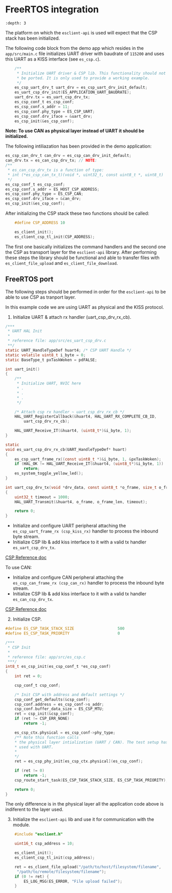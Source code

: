 # FreeRTOS integration

```{contents}
:depth: 3
```

The platform on which the `esclient-api` is used will expect that the CSP stack
has been initialized.

The following code block from the demo app which resides in the `app/src/main.c`
file initializes UART driver with baudrate of `115200` and uses this UART
as a KISS interface (see `es_csp.c`).

```C
    /**
     * Initialize UART driver & CSP lib. This functionality should not
     * be ported. It is only used to provide a working example.
     */
    es_csp_uart_drv_t uart_drv = es_csp_uart_drv_init_default;
    es_uart_csp_drv_init(ES_APPLICATION_UART_BAUDRATE);
    uart_drv.tx = es_uart_csp_drv_tx;
    es_csp_conf_t es_csp_conf;
    es_csp_conf.s_addr = 11;
    es_csp_conf.phy_type = ES_CSP_UART;
    es_csp_conf.drv_iface = &uart_drv;
    es_csp_init(&es_csp_conf);
```

**Note: To use CAN as physical layer instead of UART it should be initialized.**

The following intiliazation has been provided in the demo application:

```C
es_csp_can_drv_t can_drv = es_csp_can_drv_init_default;
can_drv.tx = es_can_csp_drv_tx; // NOTE:
/**
 * es_can_csp_drv_tx is a function of type:
 * int (*es_csp_can_tx_t)(void *, uint32_t, const uint8_t *, uint8_t)
 */
es_csp_conf_t es_csp_conf;
es_csp_conf.s_addr = ES_HOST_CSP_ADDRESS;
es_csp_conf.phy_type = ES_CSP_CAN;
es_csp_conf.drv_iface = &can_drv;
es_csp_init(&es_csp_conf);
```

After initializing the CSP stack these two functions should be called:

```C
    #define CSP_ADDRESS 10

    es_client_init();
    es_client_csp_tl_init(CSP_ADDRESS);
```

The first one basically initializes the command handlers and the second one the CSP
as transport layer for the `esclient-api` library. After performing these steps the
library should be functional and able to transfer files with `es_client_file_upload`
and `es_client_file_download`.

## FreeRTOS port

The following steps should be performed in order for the `esclient-api` to be able
to use CSP as tranport layer.

In this example code we are using UART as physical and the KISS protocol.

1. Initialize UART & attach rx handler (uart_csp_drv_rx_cb).

```C
/***
 * UART HAL Init
 *
 * reference file: app/src/es_uart_csp_drv.c
 **/
static UART_HandleTypeDef huart4; /* CSP UART Handle */
static volatile uint8_t i_byte = 0;
static BaseType_t pxTaskWoken = pdFALSE;

int uart_init()
{
    /**
     * Initialize UART, NVIC here
     * .
     * .
     * .
     */

    /* Attach csp rx handler ~ uart_csp_drv_rx_cb */
    HAL_UART_RegisterCallback(&huart4, HAL_UART_RX_COMPLETE_CB_ID,
        uart_csp_drv_rx_cb);

    HAL_UART_Receive_IT(&huart4, (uint8_t*)&i_byte, 1);
}

static
void es_uart_csp_drv_rx_cb(UART_HandleTypeDef* huart)
{
    es_csp_uart_frame_rx((const uint8_t *)&i_byte, 1, &pxTaskWoken);
    if (HAL_OK != HAL_UART_Receive_IT(&huart4, (uint8_t*)&i_byte, 1))
        return;
    es_system_toggle_yellow_led();
}

int uart_csp_drv_tx(void *drv_data, const uint8_t *o_frame, size_t o_frame_len)
{
    uint32_t timeout = 1000;
    HAL_UART_Transmit(&huart4, o_frame, o_frame_len, timeout);

    return 0;
}
```

* Initialize and configure UART peripheral attaching the `es_csp_uart_frame_rx (csp_kiss_rx)` handler to process the inbound byte stream.
* Initialize CSP lib & add kiss interface to it with a valid tx handler `es_uart_csp_drv_tx`.

[CSP Reference doc](https://libcsp.github.io/libcsp/api/interfaces/csp_if_kiss_h.html#interface-functions)

To use CAN:

* Initialize and configure CAN peripheral attaching the `es_csp_can_frame_rx (csp_can_rx)` handler to process the inbound byte stream.
* Initialize CSP lib & add kiss interface to it with a valid tx handler `es_can_csp_drv_tx`.

[CSP Reference doc](https://libcsp.github.io/libcsp/api/interfaces/csp_if_can_h.html#interface-functions)

2. Initialize CSP.

```C
#define ES_CSP_TASK_STACK_SIZE                   500
#define ES_CSP_TASK_PRIORITY                     0

/***
 * CSP Init
 *
 * reference file: app/src/es_csp.c
 ***/
int8_t es_csp_init(es_csp_conf_t *es_csp_conf)
{
    int ret = 0;

    csp_conf_t csp_conf;

    /* Init CSP with address and default settings */
    csp_conf_get_defaults(&csp_conf);
    csp_conf.address = es_csp_conf->s_addr;
    csp_conf.buffer_data_size = ES_CSP_MTU;
    ret = csp_init(&csp_conf);
    if (ret != CSP_ERR_NONE)
        return -1;

    es_csp_ctx.physical = es_csp_conf->phy_type;
    /** Note this function calls
    * the physical layer intialization (UART / CAN). The test setup has been only
    * used with UART.
    *
    */
    ret = es_csp_phy_init[es_csp_ctx.physical](es_csp_conf);

    if (ret != 0)
        return -1;
    csp_route_start_task(ES_CSP_TASK_STACK_SIZE, ES_CSP_TASK_PRIORITY);

    return 0;
}
```

The only difference is in the physical layer all the application code above is indiferent to the layer used.

3. Initialize the `esclient-api` lib and use it for communication with the module.

```C
    #include "esclient.h"

    uint16_t csp_address = 10;

    es_client_init();
    es_client_csp_tl_init(csp_address);

    ret = es_client_file_upload("/path/to/host/filesystem/filename",
     "/path/to/remote/filesystem/filename");
    if (0 != ret) {
        ES_LOG_MSG(ES_ERROR, "File upload failed");
    }
```
